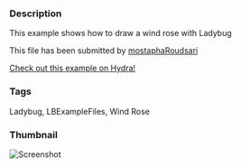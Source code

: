 ### Description 
This example shows how to draw a wind rose with Ladybug

This file has been submitted by [mostaphaRoudsari](https://github.com/mostaphaRoudsari)

[Check out this example on Hydra!](http://hydrashare.github.io/hydra/viewer?owner=mostaphaRoudsari&fork=hydra_1&id=Wind_Rose)
### Tags 
Ladybug, LBExampleFiles, Wind Rose
### Thumbnail 
![Screenshot](https://raw.githubusercontent.com/mostaphaRoudsari/hydra/master/Wind_Rose/thumbnail.png)
